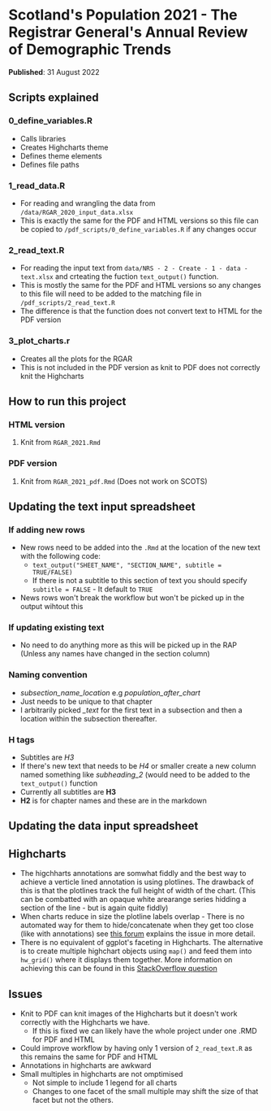 # Scotland's Population 2021 - The Registrar General's Annual Review of Demographic Trends

**Published**: 31 August 2022

## Scripts explained

### 0_define_variables.R

* Calls libraries
* Creates Highcharts theme
* Defines theme elements
* Defines file paths

### 1_read_data.R

* For reading and wrangling the data from `/data/RGAR_2020_input_data.xlsx`
* This is exactly the same for the PDF and HTML versions so this file can be copied to `/pdf_scripts/0_define_variables.R` if any changes occur

### 2_read_text.R

* For reading the input text from `data/NRS - 2 - Create - 1 - data - text.xlsx` and crteating the fuction `text_output()` function.
* This is mostly the same for the PDF and HTML versions so any changes to this file will need to be added to the matching file in `/pdf_scripts/2_read_text.R`
* The difference is that the function does not convert text to HTML for the PDF version
 
### 3_plot_charts.r

* Creates all the plots for the RGAR 
* This is not included in the PDF version as knit to PDF does not correctly knit the Highcharts



## How to run this project

### HTML version

1. Knit from `RGAR_2021.Rmd`

### PDF version

1. Knit from `RGAR_2021_pdf.Rmd` (Does not work on SCOTS)

## Updating the text input spreadsheet

### If adding new rows	

* New rows need to be added into the `.Rmd` at the location of the new text with the following code: 
    * `text_output("SHEET_NAME", "SECTION_NAME", subtitle = TRUE/FALSE)`
    * If there is not a subtitle to this section of text you should specify `subtitle = FALSE` - It default to `TRUE`
* News rows won't break the workflow but won't be picked up in the output wihtout this 

### If updating existing text	

* No need to do anything more as this will be picked up in the RAP (Unless any names have changed in the section column)

### Naming convention 	

* *subsection_name_location* e.g *population_after_chart*
* Just needs to be unique to that chapter 
* I arbitrarily picked *_text* for the first text in a subsection and then a location within the subsection thereafter. 

### H tags	

* Subtitles are *H3*
* If there's new text that needs to be *H4* or smaller create a new column named something like *subheading_2* (would need to be added to the `text_output()` function
* Currently all subtitles are **H3**
* **H2** is for chapter names and these are in the markdown

## Updating the data input spreadsheet

## Highcharts

* The higchharts annotations are somwhat fiddly and the best way to achieve a verticle lined annotation is using plotlines. The drawback of this is that the plotlines track the full height of width of the chart. (This can be combatted with an opaque white arearange series hidding a section of the line - but is again quite fiddly)
* When charts reduce in size the plotline labels overlap - There is no automated way for them to hide/concatenate when they get too close (like with annotations) see [this forum](https://www.highcharts.com/forum/viewtopic.php?t=40483) explains the issue in more detail.
* There is no equivalent of ggplot's faceting in Highcharts. The alternative is to create multiple highchart objects using `map()` and feed them into `hw_grid()` where it displays them together. More information on achieving this can be found in this [StackOverflow question](https://stackoverflow.com/questions/53277199/facet-wrap-facet-grid-any-similar-function-in-highcharter)


## Issues

* Knit to PDF can knit images of the Highcharts but it doesn't work correctly with the Highcharts we have.
    * If this is fixed we can likely have the whole project under one .RMD for PDF and HTML
* Could improve workflow by having only 1 version of `2_read_text.R` as this remains the same for PDF and HTML
* Annotations in highcharts are awkward
* Small multiples in highcharts are not omptimised
    * Not simple to include 1 legend for all charts
    * Changes to one facet of the small multiple may shift the size of that facet but not the others. 
